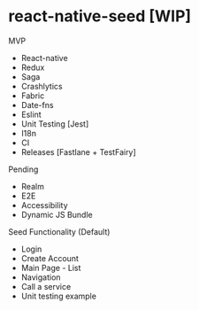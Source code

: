 # react-native-seed [WIP]

MVP
- React-native
- Redux 
- Saga
- Crashlytics
- Fabric
- Date-fns
- Eslint
- Unit Testing [Jest]
- I18n
- CI
- Releases [Fastlane + TestFairy]

Pending 
- Realm
- E2E
- Accessibility
- Dynamic JS Bundle

Seed Functionality (Default)
- Login
- Create Account
- Main Page - List
- Navigation
- Call a service
- Unit testing example
